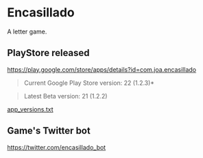 # Encasillado

A letter game.

## PlayStore released

https://play.google.com/store/apps/details?id=com.joa.encasillado

 > Current Google Play Store version: 22 (1.2.3)*
 
 > Latest Beta version: 21 (1.2.2)

[app_versions.txt](app_versions.txt) 

## Game's Twitter bot

https://twitter.com/encasillado_bot
